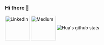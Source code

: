 ### Hi there 👋
<!--
**mvltyldrmm/mvltyldrmm** is a ✨ _special_ ✨ repository because its `README.md` (this file) appears on your GitHub profile.

Here are some ideas to get you started:

- 🔭 I’m currently working on ...
- 🌱 I’m currently learning ...
- 👯 I’m looking to collaborate on ...
- 🤔 I’m looking for help with ...
- 💬 Ask me about ...
- 📫 How to reach me: ...
- 😄 Pronouns: ...
- ⚡ Fun fact: ...
-->
[<img align="left" alt="LinkedIn" width="80" src="https://github.com/melanieshi0120/melanieshi0120/blob/master/linkedin.ico" />]( https://www.linkedin.com/in/mvltyldrm/)
[<img align="left" alt="Medium" width="80" src="https://github.com/melanieshi0120/melanieshi0120/blob/master/medium.ico" />](https://mvltyldrm.medium.com/)

<br />

![Hua's github stats](https://github-readme-stats.vercel.app/api?username=mvltyldrmm&show_icons=true&theme=chartreuse-dark)
